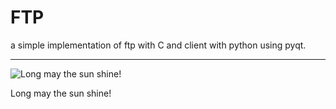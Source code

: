 # FTP
a simple implementation of ftp with C and client with python using pyqt.

------
![Long may the sun shine!](https://ws4.sinaimg.cn/large/006tNbRwly1fwwhowk34gj308c08cq36.jpg)

Long may the sun shine!
